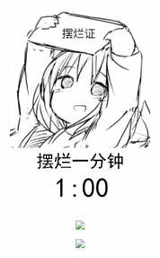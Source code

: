 <div align="center">
  <p>
    <img src="img.gif" style="width: 250px; height: auto;"/>
  </p>
  <p>
    <a href="https://github-readme-stats.vercel.app/api?username=yilozt&show_icons=true&theme=graywhite&hide_title=true&hide_border=true">
      <img src="https://github-readme-stats.vercel.app/api?username=yilozt&show_icons=true&theme=graywhite&hide_title=true&hide_border=true"/>
    </a>
  </p>
  <p>
    <a href="https://github-readme-stats.vercel.app/api/wakatime?username=yilozt&theme=graywhite&hide_border=true">
      <img src="https://github-readme-stats.vercel.app/api/wakatime?username=yilozt&theme=graywhite&hide_border=true"/>
    </a>
  </p>
</div>
